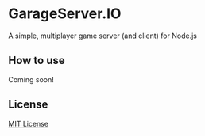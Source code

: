 # GarageServer.IO
A simple, multiplayer game server (and client) for Node.js

How to use
----------

Coming soon!

License
-------

[MIT License](https://github.com/jbillmann/GarageServer.IO/blob/master/LICENSE.md)
